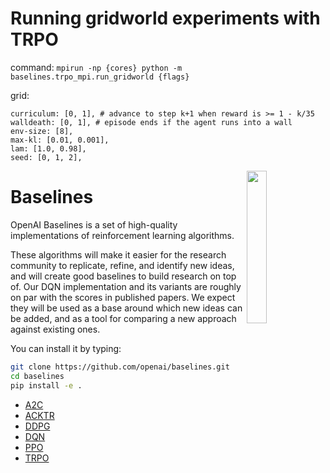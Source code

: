 # Running gridworld experiments with TRPO

command: 
`mpirun -np {cores} python -m baselines.trpo_mpi.run_gridworld {flags}`

grid:

```
curriculum: [0, 1], # advance to step k+1 when reward is >= 1 - k/35
walldeath: [0, 1], # episode ends if the agent runs into a wall
env-size: [8],
max-kl: [0.01, 0.001],
lam: [1.0, 0.98],
seed: [0, 1, 2],
```


<img src="data/logo.jpg" width=25% align="right" />

# Baselines

OpenAI Baselines is a set of high-quality implementations of reinforcement learning algorithms.

These algorithms will make it easier for the research community to replicate, refine, and identify new ideas, and will create good baselines to build research on top of. Our DQN implementation and its variants are roughly on par with the scores in published papers. We expect they will be used as a base around which new ideas can be added, and as a tool for comparing a new approach against existing ones. 

You can install it by typing:

```bash
git clone https://github.com/openai/baselines.git
cd baselines
pip install -e .
```

- [A2C](baselines/a2c)
- [ACKTR](baselines/acktr)
- [DDPG](baselines/ddpg)
- [DQN](baselines/deepq)
- [PPO](baselines/ppo1)
- [TRPO](baselines/trpo_mpi)
